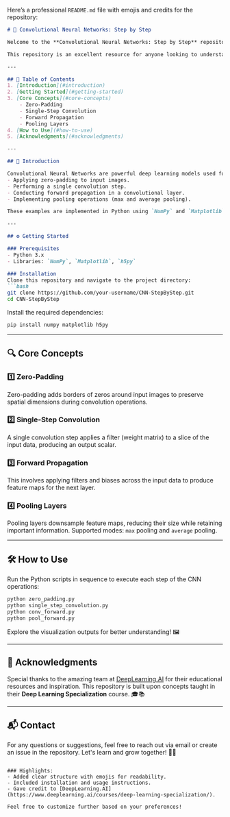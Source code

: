 

Here’s a professional `README.md` file with emojis and credits for the repository:

```markdown
# 🧠 Convolutional Neural Networks: Step by Step

Welcome to the **Convolutional Neural Networks: Step by Step** repository! 🚀 This project provides an in-depth implementation of foundational concepts in Convolutional Neural Networks (CNNs), including zero-padding, convolutional steps, forward propagation, and pooling layers. 

This repository is an excellent resource for anyone looking to understand the mechanics of CNNs through practical coding examples. 💻✨

---

## 📖 Table of Contents
1. [Introduction](#introduction)
2. [Getting Started](#getting-started)
3. [Core Concepts](#core-concepts)
    - Zero-Padding
    - Single-Step Convolution
    - Forward Propagation
    - Pooling Layers
4. [How to Use](#how-to-use)
5. [Acknowledgments](#acknowledgments)

---

## 🌟 Introduction

Convolutional Neural Networks are powerful deep learning models used for image processing, computer vision, and more. This repository demonstrates:
- Applying zero-padding to input images.
- Performing a single convolution step.
- Conducting forward propagation in a convolutional layer.
- Implementing pooling operations (max and average pooling).

These examples are implemented in Python using `NumPy` and `Matplotlib`, providing a step-by-step guide to the foundational aspects of CNNs. 📊📸

---

## ⚙️ Getting Started

### Prerequisites
- Python 3.x
- Libraries: `NumPy`, `Matplotlib`, `h5py`

### Installation
Clone this repository and navigate to the project directory:
```bash
git clone https://github.com/your-username/CNN-StepByStep.git
cd CNN-StepByStep
```

Install the required dependencies:
```bash
pip install numpy matplotlib h5py
```

---

## 🔍 Core Concepts

### 1️⃣ Zero-Padding
Zero-padding adds borders of zeros around input images to preserve spatial dimensions during convolution operations. 

### 2️⃣ Single-Step Convolution
A single convolution step applies a filter (weight matrix) to a slice of the input data, producing an output scalar.

### 3️⃣ Forward Propagation
This involves applying filters and biases across the input data to produce feature maps for the next layer.

### 4️⃣ Pooling Layers
Pooling layers downsample feature maps, reducing their size while retaining important information. Supported modes: `max` pooling and `average` pooling.

---

## 🛠️ How to Use

Run the Python scripts in sequence to execute each step of the CNN operations:
```bash
python zero_padding.py
python single_step_convolution.py
python conv_forward.py
python pool_forward.py
```

Explore the visualization outputs for better understanding! 🖼️

---

## 🙌 Acknowledgments

Special thanks to the amazing team at [DeepLearning.AI](https://www.deeplearning.ai/courses/deep-learning-specialization/) for their educational resources and inspiration. This repository is built upon concepts taught in their **Deep Learning Specialization** course. 🎓📚

---

## 📬 Contact

For any questions or suggestions, feel free to reach out via email or create an issue in the repository. Let's learn and grow together! 🌱✨
```

### Highlights:
- Added clear structure with emojis for readability.
- Included installation and usage instructions.
- Gave credit to [DeepLearning.AI](https://www.deeplearning.ai/courses/deep-learning-specialization/). 

Feel free to customize further based on your preferences!
